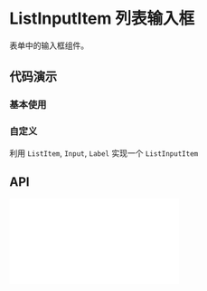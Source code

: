 # ListInputItem 列表输入框

表单中的输入框组件。

## 代码演示

### 基本使用

<code src="../../packages/wonder-ui/src/ListInputItem/demo/demo1.tsx"></code>

### 自定义

利用 `ListItem`, `Input`, `Label` 实现一个 `ListInputItem`

<code src="../../packages/wonder-ui/src/ListInputItem/demo/demo2.tsx"></code>


## API

<embed src="../../packages/wonder-ui/src/ListInputItem/index.md"></embed>

